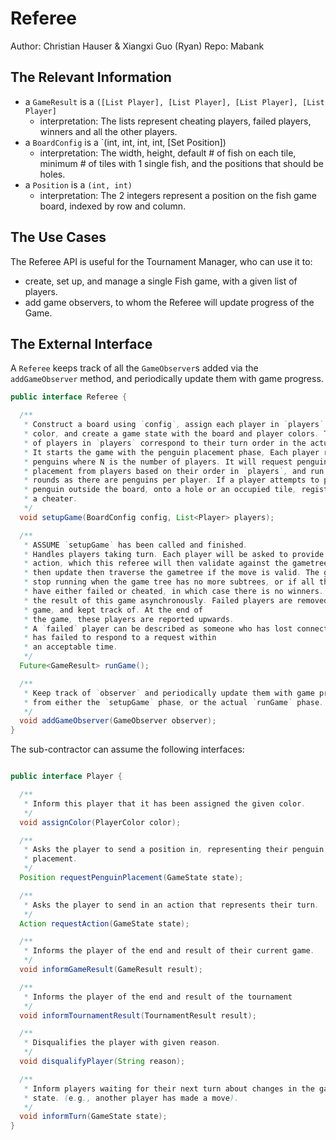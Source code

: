 # Referee
Author: Christian Hauser & Xiangxi Guo (Ryan)
Repo: Mabank

## The Relevant Information 

- a `GameResult` is a `([List Player], [List Player], [List Player], [List Player]`
  - interpretation: The lists represent cheating players, failed players,
    winners and all the other players.
- a `BoardConfig` is a `(int, int, int, int, [Set Position])
  - interpretation: The width, height, default # of fish on each tile, minimum #
    of tiles with 1 single fish, and the positions that should be holes.
- a `Position` is a `(int, int)`
  - interpretation: The 2 integers represent a position on the fish game board,
    indexed by row and column.


## The Use Cases

The Referee API is useful for the Tournament Manager, who can use it to:

- create, set up, and manage a single Fish game, with a given list of players.
- add game observers, to whom the Referee will update progress of the Game.


## The External Interface

A `Referee` keeps track of all the `GameObserver`s added via the
`addGameObserver` method, and periodically update them with game progress.

```java
public interface Referee {

  /**
   * Construct a board using `config`, assign each player in `players` a unique
   * color, and create a game state with the board and player colors. The order
   * of players in `players` correspond to their turn order in the actual game.
   * It starts the game with the penguin placement phase, Each player receives 6 - N
   * penguins where N is the number of players. It will request penguin
   * placement from players based on their order in `players`, and run as many
   * rounds as there are penguins per player. If a player attempts to place a 
   * penguin outside the board, onto a hole or an occupied tile, register it as
   * a cheater.
   */
  void setupGame(BoardConfig config, List<Player> players);

  /**
   * ASSUME `setupGame` has been called and finished.
   * Handles players taking turn. Each player will be asked to provide an
   * action, which this referee will then validate against the gametree, and
   * then update then traverse the gametree if the move is valid. The game will
   * stop running when the game tree has no more subtrees, or if all the players
   * have either failed or cheated, in which case there is no winners. Return
   * the result of this game asynchronously. Failed players are removed from the 
   * game, and kept track of. At the end of
   * the game, these players are reported upwards. 
   * A `failed` player can be described as someone who has lost connection, or 
   * has failed to respond to a request within
   * an acceptable time.
   */
  Future<GameResult> runGame();

  /**
   * Keep track of `observer` and periodically update them with game progress
   * from either the `setupGame` phase, or the actual `runGame` phase.
   */
  void addGameObserver(GameObserver observer);
}
```

The sub-contractor can assume the following interfaces:

```java

public interface Player {

  /**
   * Inform this player that it has been assigned the given color.
   */
  void assignColor(PlayerColor color);

  /**
   * Asks the player to send a position in, representing their penguin
   * placement.
   */
  Position requestPenguinPlacement(GameState state);

  /**
   * Asks the player to send in an action that represents their turn.
   */
  Action requestAction(GameState state);

  /**
   * Informs the player of the end and result of their current game.
   */
  void informGameResult(GameResult result);

  /**
   * Informs the player of the end and result of the tournament
   */
  void informTournamentResult(TournamentResult result);

  /**
   * Disqualifies the player with given reason.
   */
  void disqualifyPlayer(String reason);

  /**
   * Inform players waiting for their next turn about changes in the game
   * state. (e.g., another player has made a move).
   */
  void informTurn(GameState state);
}
```
